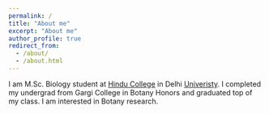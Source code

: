 ```yaml
---
permalink: /
title: "About me"
excerpt: "About me"
author_profile: true
redirect_from: 
  - /about/
  - /about.html
---
```

I am M.Sc. Biology student at [Hindu College](https://www.hinducollege.ac.in/) in Delhi [Univeristy](http://www.du.ac.in/). I completed my undergrad from Gargi College in Botany Honors and graduated top of my class. I am interested in Botany research.


